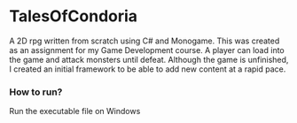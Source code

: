 # TalesOfCondoria
A 2D rpg written from scratch using C# and Monogame. This was created as an assignment for my Game Development course. A player can load into the game and attack monsters until defeat. Although the game is unfinished, I created an initial framework to be able to add new content at a rapid pace. 

### How to run?
Run the executable file on Windows
